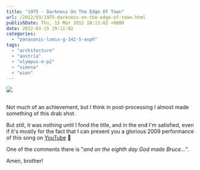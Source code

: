 ```yaml
---
title: "1975 - Darkness On The Edge Of Town"
url: /2012/03/1975-darkness-on-the-edge-of-town.html
publishDate: Thu, 15 Mar 2012 18:11:02 +0000
date: 2012-03-15 19:11:02
categories: 
  - "panasonic-lumix-g-142-5-asph"
tags: 
  - "architecture"
  - "austria"
  - "olympus-e-p2"
  - "vienna"
  - "wien"
---
```

<div class="container">
<div class="center"><a target="_blank" href="https://d25zfm9zpd7gm5.cloudfront.net/1200x1200/2012/20120314_175248_ps.jpg"><img src="https://d25zfm9zpd7gm5.cloudfront.net/0600x0600/2012/20120314_175248_ps.jpg" /></a></div>
</div>
<br />

Not much of an achievement, but I think in post-processing I almost made something of this drab shot.

 But still, it was nothing until I fond the title, and in the end I'm satisfied, even if it's mostly for the fact that I can present you a glorious 2009 performance of this song on <a href="http://www.youtube.com/watch?v=SUTPsRJ6e2k" target="_blank">YouTube</a> 🙂

One of the comments there is "<em>and on the eighth day God made Bruce...</em>". 

Amen, brother!

